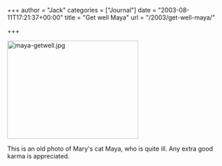 +++
author = "Jack"
categories = ["Journal"]
date = "2003-08-11T17:21:37+00:00"
title = "Get well Maya"
url = "/2003/get-well-maya/"

+++

<img alt="maya-getwell.jpg" src="https://jackbaty.com/images/blog/maya-getwell.jpg" width="300" height="225" border="0" />
  

  
This is an old photo of Mary's cat Maya, who is quite ill. Any extra good karma is appreciated.